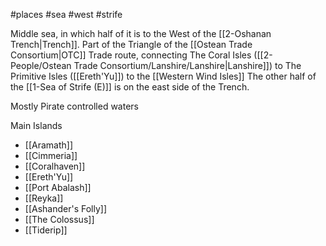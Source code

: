 #places #sea #west #strife

Middle sea, in which half of it is to the West of the [[2-Oshanan Trench|Trench]].  Part of the Triangle of the [[Ostean Trade Consortium|OTC]] Trade route, connecting The Coral Isles ([[2-People/Ostean Trade Consortium/Lanshire/Lanshire|Lanshire]]) to The Primitive Isles ([[Ereth'Yu]]) to the [[Western Wind Isles]]  The other half of the [[1-Sea of Strife (E)]] is on the east side of the Trench.

Mostly Pirate controlled waters

Main Islands
- [[Aramath]]
- [[Cimmeria]]
- [[Coralhaven]]
- [[Ereth'Yu]]
- [[Port Abalash]]
- [[Reyka]]
- [[Ashander's Folly]]
- [[The Colossus]]
- [[Tiderip]]

